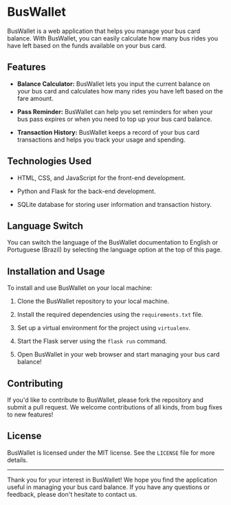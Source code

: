 # BusWallet

BusWallet is a web application that helps you manage your bus card balance. With BusWallet, you can easily calculate how many bus rides you have left based on the funds available on your bus card.

## Features

- **Balance Calculator:** BusWallet lets you input the current balance on your bus card and calculates how many rides you have left based on the fare amount.

- **Pass Reminder:** BusWallet can help you set reminders for when your bus pass expires or when you need to top up your bus card balance.

- **Transaction History:** BusWallet keeps a record of your bus card transactions and helps you track your usage and spending.

## Technologies Used

- HTML, CSS, and JavaScript for the front-end development.

- Python and Flask for the back-end development.

- SQLite database for storing user information and transaction history.

## Language Switch

You can switch the language of the BusWallet documentation to English or Portuguese (Brazil) by selecting the language option at the top of this page.

## Installation and Usage

To install and use BusWallet on your local machine:

1. Clone the BusWallet repository to your local machine.

2. Install the required dependencies using the `requirements.txt` file.

3. Set up a virtual environment for the project using `virtualenv`.

4. Start the Flask server using the `flask run` command.

5. Open BusWallet in your web browser and start managing your bus card balance!

## Contributing

If you'd like to contribute to BusWallet, please fork the repository and submit a pull request. We welcome contributions of all kinds, from bug fixes to new features!

## License

BusWallet is licensed under the MIT license. See the `LICENSE` file for more details.

---

Thank you for your interest in BusWallet! We hope you find the application useful in managing your bus card balance. If you have any questions or feedback, please don't hesitate to contact us.
